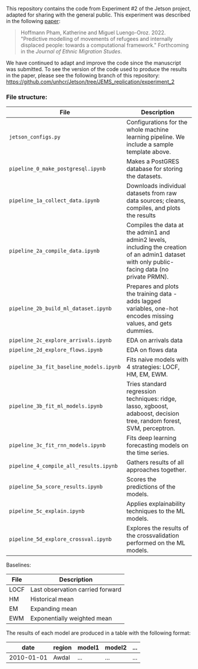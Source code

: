 This repository contains the code from Experiment #2 of the Jetson project, adapted for sharing with the general public.
This experiment was described in the following [paper](https://arxiv.org/pdf/2201.08006.pdf): 

> Hoffmann Pham, Katherine and Miguel Luengo-Oroz. 2022. "Predictive modelling of movements of refugees and internally displaced people: towards a computational framework." Forthcoming in the _Journal of Ethnic Migration Studes_.

We have continued to adapt and improve the code since the manuscript was submitted. To see the version of the code used to produce the results in the paper, please see the following branch of this repository: https://github.com/unhcr/Jetson/tree/JEMS_replication/experiment_2


### File structure:

| File | Description |
|---|---|
| `jetson_configs.py` | Configurations for the whole machine learning pipeline. We include a sample template above. |
| `pipeline_0_make_postgresql.ipynb`| Makes a PostGRES database for storing the datasets. |
| `pipeline_1a_collect_data.ipynb`| Downloads individual datasets from raw data sources; cleans, compiles, and plots the results |
| `pipeline_2a_compile_data.ipynb`| Compiles the data at the admin1 and admin2 levels, including the creation of an admin1 dataset with only public-facing data (no private PRMN). |
| `pipeline_2b_build_ml_dataset.ipynb`| Prepares and plots the training data - adds lagged variables, one-hot encodes missing values, and gets dummies. |
| `pipeline_2c_explore_arrivals.ipynb`| EDA on arrivals data |
| `pipeline_2d_explore_flows.ipynb`| EDA on flows data |
| `pipeline_3a_fit_baseline_models.ipynb`| Fits naive models with 4 strategies: LOCF, HM, EM, EWM. |
| `pipeline_3b_fit_ml_models.ipynb`| Tries standard regression techniques: ridge, lasso, xgboost, adaboost, decision tree, random forest, SVM, perceptron. |
| `pipeline_3c_fit_rnn_models.ipynb`|  Fits deep learning forecasting models on the time series. |
| `pipeline_4_compile_all_results.ipynb`|  Gathers results of all approaches together. |
| `pipeline_5a_score_results.ipynb`| Scores the predictions of the models. |
| `pipeline_5c_explain.ipynb`| Applies explainability techniques to the ML models. |
| `pipeline_5d_explore_crossval.ipynb`| Explores the results of the crossvalidation performed on the ML models. |


Baselines:

| File | Description |
|---|---|
| LOCF |  Last observation carried forward |
| HM | Historical mean |
| EM| Expanding mean |
| EWM | Exponentially weighted mean |



The results of each model are produced in a table with the following format:

| date | region | model1 | model2 | ... |
|---|---|---|---|---|
2010-01-01 | Awdal | ... | ... | ...















